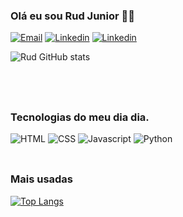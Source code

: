 
### Olá eu sou Rud Junior ✌🏻
[![Email](https://img.shields.io/badge/Gmail-D14836?style=for-the-badge&logo=gmail&logoColor=white
)](https://mail.google.com/mail/u/0/?hl=pt-BR#inbox)
[![Linkedin](https://img.shields.io/badge/LinkedIn-0077B5?style=for-the-badge&logo=linkedin&logoColor=white
)](https://www.linkedin.com/in/rud-junior-a0078424a/)
[![Linkedin](https://img.shields.io/badge/YouTube-FF0000?style=for-the-badge&logo=youtube&logoColor=white
)](https://www.youtube.com/@Rud1020/featured)

![Rud GitHub stats](https://github-readme-stats.vercel.app/api?username=Rud1020&show_icons=true&theme=tokyonight)

<br>
<br>

##

### Tecnologias do meu dia dia.
![HTML](https://img.shields.io/badge/HTML5-E34F26?style=for-the-badge&logo=html5&logoColor=white
)
![CSS](https://img.shields.io/badge/CSS3-1572B6?style=for-the-badge&logo=css3&logoColor=white
)
![Javascript](https://img.shields.io/badge/JavaScript-323330?style=for-the-badge&logo=javascript&logoColor=F7DF1E
)
![Python](https://img.shields.io/badge/Python-14354C?style=for-the-badge&logo=python&logoColor=white)
<br>
<br>

##

### Mais usadas
[![Top Langs](https://github-readme-stats.vercel.app/api/top-langs/?username=Rud1020&layout=donut-vertical)](https://github.com/Rud1020/github-readme-stats)


